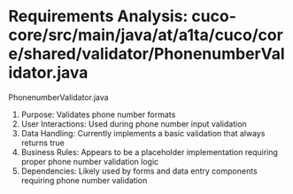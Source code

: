 # Requirements Analysis: cuco-core/src/main/java/at/a1ta/cuco/core/shared/validator/PhonenumberValidator.java

PhonenumberValidator.java
1. Purpose: Validates phone number formats
2. User Interactions: Used during phone number input validation
3. Data Handling: Currently implements a basic validation that always returns true
4. Business Rules: Appears to be a placeholder implementation requiring proper phone number validation logic
5. Dependencies: Likely used by forms and data entry components requiring phone number validation
